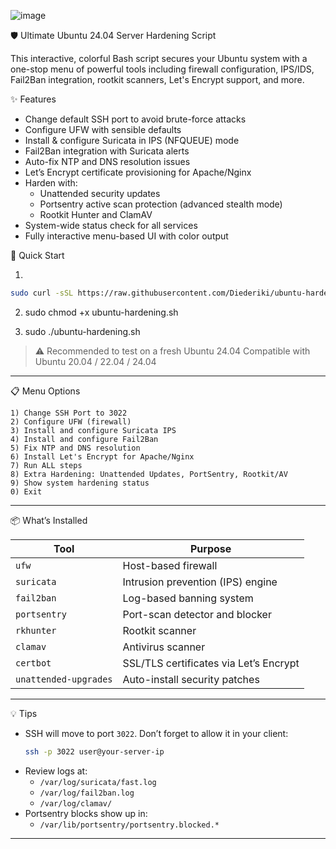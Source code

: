 ![image](https://github.com/user-attachments/assets/b819b14f-da3f-46fa-a88b-393dfd701dbc)



🛡️ Ultimate Ubuntu 24.04 Server Hardening Script

This interactive, colorful Bash script secures your Ubuntu system with a one-stop menu of powerful tools including firewall configuration, IPS/IDS, Fail2Ban integration, rootkit scanners, Let's Encrypt support, and more.


✨ Features


- Change default SSH port to avoid brute-force attacks
- Configure UFW with sensible defaults
- Install & configure Suricata in IPS (NFQUEUE) mode
- Fail2Ban integration with Suricata alerts
- Auto-fix NTP and DNS resolution issues
- Let’s Encrypt certificate provisioning for Apache/Nginx
- Harden with:
  - Unattended security updates
  - Portsentry active scan protection (advanced stealth mode)
  - Rootkit Hunter and ClamAV
- System-wide status check for all services
- Fully interactive menu-based UI with color output
  

🚀 Quick Start

1.
```bash
sudo curl -sSL https://raw.githubusercontent.com/Diederiki/ubuntu-hardening/main/ubuntu-hardening.sh | bash
```

2. sudo chmod +x ubuntu-hardening.sh


3. sudo ./ubuntu-hardening.sh





> ⚠️ Recommended to test on a fresh Ubuntu 24.04
> Compatible with Ubuntu 20.04 / 22.04 / 24.04


---

📋 Menu Options

```
1) Change SSH Port to 3022
2) Configure UFW (firewall)
3) Install and configure Suricata IPS
4) Install and configure Fail2Ban
5) Fix NTP and DNS resolution
6) Install Let's Encrypt for Apache/Nginx
7) Run ALL steps
8) Extra Hardening: Unattended Updates, PortSentry, Rootkit/AV
9) Show system hardening status
0) Exit
```

---

📦 What’s Installed

| Tool         | Purpose                              |
|--------------|--------------------------------------|
| `ufw`        | Host-based firewall                  |
| `suricata`   | Intrusion prevention (IPS) engine    |
| `fail2ban`   | Log-based banning system             |
| `portsentry` | Port-scan detector and blocker       |
| `rkhunter`   | Rootkit scanner                      |
| `clamav`     | Antivirus scanner                    |
| `certbot`    | SSL/TLS certificates via Let’s Encrypt |
| `unattended-upgrades` | Auto-install security patches |

---

💡 Tips

- SSH will move to port `3022`. Don’t forget to allow it in your client:
  ```bash
  ssh -p 3022 user@your-server-ip
  ```
- Review logs at:
  - `/var/log/suricata/fast.log`
  - `/var/log/fail2ban.log`
  - `/var/log/clamav/`
- Portsentry blocks show up in:
  - `/var/lib/portsentry/portsentry.blocked.*`

---

